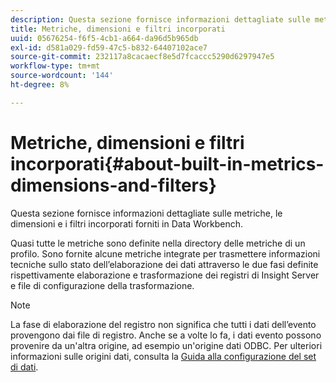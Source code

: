 ```yaml
---
description: Questa sezione fornisce informazioni dettagliate sulle metriche, le dimensioni e i filtri incorporati forniti in Data Workbench.
title: Metriche, dimensioni e filtri incorporati
uuid: 05676254-f6f5-4cb1-a664-da96d5b965db
exl-id: d581a029-fd59-47c5-b832-64407102ace7
source-git-commit: 232117a8cacaecf8e5d7fcaccc5290d6297947e5
workflow-type: tm+mt
source-wordcount: '144'
ht-degree: 8%

---
```


# Metriche, dimensioni e filtri incorporati{#about-built-in-metrics-dimensions-and-filters}

Questa sezione fornisce informazioni dettagliate sulle metriche, le dimensioni e i filtri incorporati forniti in Data Workbench.

Quasi tutte le metriche sono definite nella directory delle metriche di un profilo. Sono fornite alcune metriche integrate per trasmettere informazioni tecniche sullo stato dell’elaborazione dei dati attraverso le due fasi definite rispettivamente elaborazione e trasformazione dei registri di Insight Server e file di configurazione della trasformazione.

>[!NOTE]
>
>La fase di elaborazione del registro non significa che tutti i dati dell’evento provengono dai file di registro. Anche se a volte lo fa, i dati evento possono provenire da un&#39;altra origine, ad esempio un&#39;origine dati ODBC. Per ulteriori informazioni sulle origini dati, consulta la [Guida alla configurazione del set di dati](https://experienceleague.adobe.com/docs/data-workbench/using/dataset/c-dataset-constr.html).
